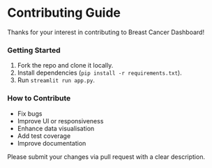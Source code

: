 # Contributing Guide

Thanks for your interest in contributing to Breast Cancer Dashboard!

### Getting Started

1. Fork the repo and clone it locally.
2. Install dependencies (`pip install -r requirements.txt`).
3. Run `streamlit run app.py`.

### How to Contribute

- Fix bugs
- Improve UI or responsiveness
- Enhance data visualisation
- Add test coverage
- Improve documentation

Please submit your changes via pull request with a clear description.
